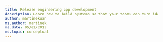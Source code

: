 ```yaml
---
title: Release engineering app development
description: Learn how to build systems so that your teams can turn ideas into production-delivered software with minimal friction.
author: martinekuan
ms.author: martinek
ms.date: 05/01/2023
ms.topic: conceptual
---
```

